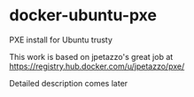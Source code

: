 docker-ubuntu-pxe
=================

PXE install for Ubuntu trusty

This work is based on jpetazzo's great job at https://registry.hub.docker.com/u/jpetazzo/pxe/

Detailed description comes later
